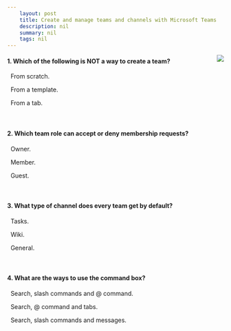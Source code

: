 ```yaml
---
    layout: post
    title: Create and manage teams and channels with Microsoft Teams 
    description: nil
    summary: nil
    tags: nil
---
```



 <a target="_blank" href="https://docs.microsoft.com/en-us/learn/modules/create-manage-teams-channels-microsoft-teams/7-knowledge-check/"><i class="fas fa-external-link-alt"></i> </a>
 <img align="right" src="https://docs.microsoft.com/en-us/learn/achievements/create-a-collaborative-environment-with-microsoft-teams.svg">
####  1. Which of the following is NOT a way to create a team?


<i class='far fa-square'></i> &nbsp;&nbsp;From scratch.

<i class='far fa-square'></i> &nbsp;&nbsp;From a template.

<i class='fas fa-check-square' style='color: Dodgerblue;'></i> &nbsp;&nbsp;From a tab.
<br />
<br />
<br />

####  2. Which team role can accept or deny membership requests?


<i class='fas fa-check-square' style='color: Dodgerblue;'></i> &nbsp;&nbsp;Owner.

<i class='far fa-square'></i> &nbsp;&nbsp;Member.

<i class='far fa-square'></i> &nbsp;&nbsp;Guest.
<br />
<br />
<br />

####  3. What type of channel does every team get by default?


<i class='far fa-square'></i> &nbsp;&nbsp;Tasks.

<i class='far fa-square'></i> &nbsp;&nbsp;Wiki.

<i class='fas fa-check-square' style='color: Dodgerblue;'></i> &nbsp;&nbsp;General.
<br />
<br />
<br />

####  4. What are the ways to use the command box?


<i class='fas fa-check-square' style='color: Dodgerblue;'></i> &nbsp;&nbsp;Search, slash commands and @ command.

<i class='far fa-square'></i> &nbsp;&nbsp;Search, @ command and tabs.

<i class='far fa-square'></i> &nbsp;&nbsp;Search, slash commands and messages.
<br />
<br />
<br />
